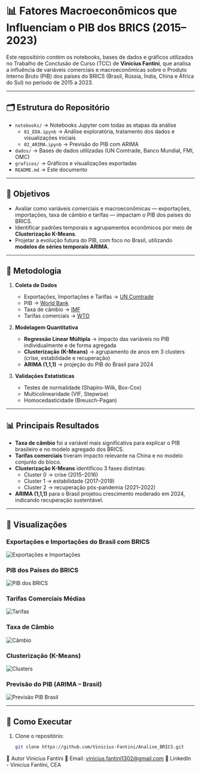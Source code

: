 # 📊 Fatores Macroeconômicos que Influenciam o PIB dos BRICS (2015–2023)

Este repositório contém os notebooks, bases de dados e gráficos utilizados no Trabalho de Conclusão de Curso (TCC) de **Vinicius Fantini**, que analisa a influência de variáveis comerciais e macroeconômicas sobre o Produto Interno Bruto (PIB) dos países do BRICS (Brasil, Rússia, Índia, China e África do Sul) no período de 2015 a 2023.

---

## 🗂 Estrutura do Repositório

- `notebooks/` → Notebooks Jupyter com todas as etapas da análise
  - `01_EDA.ipynb` → Análise exploratória, tratamento dos dados e visualizações iniciais   
  - `02_ARIMA.ipynb` → Previsão do PIB com ARIMA  
- `dados/` → Bases de dados utilizadas (UN Comtrade, Banco Mundial, FMI, OMC)  
- `graficos/` → Gráficos e visualizações exportadas  
- `README.md` → Este documento  

---

## 🎯 Objetivos

- Avaliar como variáveis comerciais e macroeconômicas — exportações, importações, taxa de câmbio e tarifas — impactam o PIB dos países do BRICS.  
- Identificar padrões temporais e agrupamentos econômicos por meio de **Clusterização K-Means**.  
- Projetar a evolução futura do PIB, com foco no Brasil, utilizando **modelos de séries temporais ARIMA**.  

---

## 🧠 Metodologia

1. **Coleta de Dados**  
   - Exportações, Importações e Tarifas → [UN Comtrade](https://comtradeplus.un.org/)  
   - PIB → [World Bank](https://data.worldbank.org/indicator/NY.GDP.MKTP.CD)  
   - Taxa de câmbio → [IMF](https://data.imf.org/regular.aspx?key=61545865)  
   - Tarifas comerciais → [WTO](https://www.wto.org/english/res_e/statis_e/tariff_profiles_e.htm)  

2. **Modelagem Quantitativa**  
   - **Regressão Linear Múltipla** → impacto das variáveis no PIB individualmente e de forma agregada  
   - **Clusterização (K-Means)** → agrupamento de anos em 3 clusters (crise, estabilidade e recuperação)  
   - **ARIMA (1,1,1)** → projeção do PIB do Brasil para 2024  

3. **Validações Estatísticas**  
   - Testes de normalidade (Shapiro-Wilk, Box-Cox)  
   - Multicolinearidade (VIF, Stepwise)  
   - Homocedasticidade (Breusch-Pagan)  

---

## 📊 Principais Resultados

- **Taxa de câmbio** foi a variável mais significativa para explicar o PIB brasileiro e no modelo agregado dos BRICS.  
- **Tarifas comerciais** tiveram impacto relevante na China e no modelo conjunto do bloco.  
- **Clusterização K-Means** identificou 3 fases distintas:  
  - Cluster 0 → crise (2015–2016)  
  - Cluster 1 → estabilidade (2017–2019)  
  - Cluster 2 → recuperação pós-pandemia (2021–2022)  
- **ARIMA (1,1,1)** para o Brasil projetou crescimento moderado em 2024, indicando recuperação sustentável.  

---

## 📸 Visualizações

### Exportações e Importações do Brasil com BRICS
![Exportações e Importações](graficos/exportacoes_importacoes_Brasil.png)

### PIB dos Países do BRICS
![PIB dos BRICS](graficos/PIB_BRICS.png)

### Tarifas Comerciais Médias
![Tarifas](graficos/Tarifas_BRICS.png)

### Taxa de Câmbio
![Câmbio](graficos/Cambio_BRICS.png)

### Clusterização (K-Means)
![Clusters](graficos/Cluster_BRICS.png)

### Previsão do PIB (ARIMA – Brasil)
![Previsão PIB Brasil](graficos/ARIMA.png)

---

## 🚀 Como Executar

1. Clone o repositório:
   ```bash
   git clone https://github.com/Vinicius-Fantini/Analise_BRICS.git

👤 Autor
Vinicius Fantini
📩 Email: vinicius.fantini1302@gmail.com
🔗 LinkedIn - Vinicius Fantini, CEA
